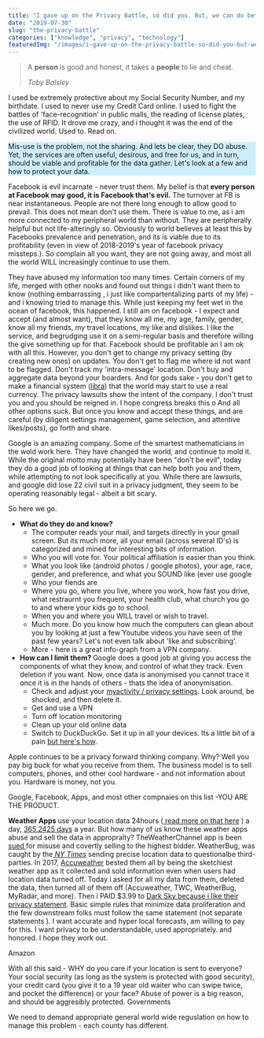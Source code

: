 ```yaml
---
title: "I gave up on the Privacy Battle, so did you. But, we can do better."
date: "2019-07-30"
slug: "the-privacy-battle"
categories: ["knowledge", "privacy", "technology"]
featuredImg: "/images/i-gave-up-on-the-privacy-battle-so-did-you-but-we-can-do-better-featured.png"
---
```


<!-- wp:quote -->
<blockquote class="wp-block-quote"><p>A <strong>person </strong>is good and honest, it takes a <strong>people</strong> to lie and cheat.</p><cite>Toby Balsley</cite></blockquote>
<!-- /wp:quote -->

<!-- wp:paragraph -->
<p>I used be extremely protective about my Social Security Number, and my birthdate.  I used to never use my Credit Card online.  I used to fight the battles of 'face-recognition' in public malls, the reading of license plates, the use of RFID.  It drove me crazy, and i thought it was the end of the civilized world. Used to. Read on.</p>
<!-- /wp:paragraph -->

<!-- wp:paragraph {"customBackgroundColor":"#cdedfb"} -->
<p style="background-color:#cdedfb" class="has-background">Mis-use is the problem, not the sharing. And lets be clear, they DO abuse.  Yet, the services are often useful, desirous, and free for us, and in turn,  should be viable and profitable for the data gather.  Let's look at a few and how to protect your data.</p>
<!-- /wp:paragraph -->

<!-- wp:paragraph {"dropCap":true} -->
<p class="has-drop-cap">Facebook is evil incarnate - never trust them.  My belief is that<strong> every person at Facebook may good, it is Facebook that's evil.</strong> The turnover at FB is near instantaneous. People are not there long enough to allow good to prevail.  This does not mean don't use them.  There is value to me, as i am more connected to my peripheral world than without.  They are peripherally helpful but not life-alteringly so. Obviously to world believes at least this by Facebooks prevalence and penetration, and its is viable due to its profitability (even in view of  2018-2019's year of facebook privacy missteps.).   So complain all you want, they are not going away, and most all the world WILL increasingly continue to use them.</p>
<!-- /wp:paragraph -->

<!-- wp:paragraph -->
<p>They have abused my information too many times. Certain corners of my life, merged with other nooks and found out things i didn't want them to know (nothing embarrassing , i just like compartentalizing parts of my life) - and i knowing tried to manage this. While just keeping my feet wet in the ocean of facebook, this happened.  I still am on facebook -  I expect and accept (and almost want), that they know all me, my age, family,  gender, know all my friends, my travel locations, my like and dislikes.  I like the service, and begrudging use it on a semi-regular basis and therefore willing the give something up for that. Facebook should be profitable an I am ok with all this. However, you don't get to change my privacy setting (by creating new ones) on updates. You don't get to flag me where id not want to be flagged.  Don't track my 'intra-message' location.  Don't buy and aggregate data beyond your boarders.  And for gods sake - you don't get to make a financial system (<a href="https://www.newsbtc.com/2019/03/11/facebook-crypto/">libra</a>) that the world may start to use a real currency.  The privacy lawsuits show the intent of the company.  I don't trust you and you should be reigned in. I hope congress breaks this o And all other options suck. But once you know and accept these things, and are careful (by diligent settings management, game selection, and attentive likes/posts), go forth and share.</p>
<!-- /wp:paragraph -->

<!-- wp:paragraph {"dropCap":true} -->
<p class="has-drop-cap">Google is an amazing company. Some of the smartest mathematicians in the wold work here. They have changed the world, and continue to mold it.  While the original motto may potentially have been "don't be evil",  today they do a good job of looking at things that can help both you and them, while attempting to not look specifically at you.   While there are lawsuits, and google did lose 22 civil suit in a privacy judgment, they seem to be operating reasonably legal - albeit a bit scary.</p>
<!-- /wp:paragraph -->

<!-- wp:paragraph -->
<p>So here we go. </p>
<!-- /wp:paragraph -->

<!-- wp:list -->
<ul><li><strong>What do they do and know?</strong> <ul><li>The computer reads your mail, and targets directly in your gmail screen. But its much more, all your email (across several ID's) is categorized and mined for interesting bits of information.</li></ul><ul><li>Who you will vote for. Your political affiliation is easier than you think.</li><li>What you look like (android photos / google photos), your age, race, gender, and preference, and what you SOUND like (ever use google</li></ul><ul><li>Who your fiends are</li><li>Where you go, where you live, where you work, how fast you drive, what restraurnt you frequent, your health club, what church you go to and where your kids go to school.</li><li>When you and where you WILL travel or wish to travel.</li><li>Much more. Do you know how much the computers can glean about you by looking at just a few Youtube videos you have seen of the past few years?  Let's not even talk about 'like and subscribing'.</li><li>More - here is a great info-graph from a VPN company.</li></ul></li><li><strong>How can I limit them?  </strong>Google does a good job at giving you access the components of what they know, and control of what they track. Even deletion if you want. Now, once data is anonymised you cannot trace it once it is in the hands of others - thats the idea of anonymisation.<ul><li>Check and adjust your <a href="https://myactivity.google.com/">myactivity / privacy settings</a>. Look around, be shocked, and then delete it. </li><li>Get and use a VPN </li><li>Turn off location monitoring </li></ul><ul><li>Clean up your old online data</li></ul><ul><li>Switch to DuckDuckGo. Set it up in all your devices. Its a little bit of a pain <a href="https://techpp.com/2015/08/06/google-duckduckgo-guide/">but here's how</a>.</li></ul></li></ul>
<!-- /wp:list -->

<!-- wp:paragraph {"dropCap":true} -->
<p class="has-drop-cap">Apple continues to be a privacy forward thinking company. Why? Well you pay big buck for what you receive from them. The business model is to sell computers, phones, and other cool hardware - and not information about you. Hardware is money, not you.   </p>
<!-- /wp:paragraph -->

<!-- wp:paragraph -->
<p>Google, Facebook, Apps, and most other compnaies on this list -YOU ARE THE PRODUCT.</p>
<!-- /wp:paragraph -->

<!-- wp:paragraph {"dropCap":true} -->
<p class="has-drop-cap"><strong>Weather Apps </strong>use your location data 24hours (<a href="https://ybotman.com/your-weather-app-privacy-statement/"> read more on that here</a> ) a day, <a href="https://en.wikipedia.org/wiki/Year">365.2425 days</a> a year.  But how many of us know these weather apps abuse and sell the data in appropralty?  TheWeatherChannel app is been <a href="https://www.nytimes.com/2019/01/03/technology/weather-channel-app-lawsuit.html">sued </a>for misuse and covertly selling to the highest bidder. WeatherBug, was caught by the<em><a rel="noreferrer noopener" href="https://www.nytimes.com/2018/12/10/technology/location-tracking-apps-privacy.html" target="_blank"> NY Times</a></em> sending precise location data to questionalbe third-parties.  In 2017, <a rel="noreferrer noopener" href="https://www.zdnet.com/article/accuweather-still-shares-precise-location-with-advertisers-tests-reveal/" target="_blank">Accuweather</a> bested them all by being the sketchiest weather app as it collected and sold information even when users had location data turned off.  Today i asked for all my data from them, deleted the data, then turned all of them off (Accuweather, TWC, WeatherBug, MyRadar, and more).  Then i PAID $3.99 to <a href="https://darksky.net/privacy">Dark Sky because i like their privacy statement</a>. Basic simple rules that minimize data proliferation and the few downstream folks must follow the same statement (not separate statements ).  I want accurate and hyper local forecasts, am willing to pay for this.  I want privacy to be understandable, used appropriately. and honored.  I hope they work out. </p>
<!-- /wp:paragraph -->

<!-- wp:paragraph {"dropCap":true} -->
<p class="has-drop-cap">Amazon</p>
<!-- /wp:paragraph -->

<!-- wp:paragraph -->
<p>With all this said - WHY do you care if your location is sent to everyone? Your social security (as long as the system is protected with good security), your credit card (you give it to a 19 year old waiter who can swipe twice, and pocket the difference) or your face? Abuse of power is a big reason, and should be aggresibly protected.  Governments </p>
<!-- /wp:paragraph -->

<!-- wp:paragraph -->
<p>We need to demand appropriate general world wide reguslation on how to manage this problem - each county has different.  </p>
<!-- /wp:paragraph -->
